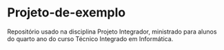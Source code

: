 # Projeto-de-exemplo
Repositório usado na disciplina Projeto Integrador, ministrado para alunos do quarto ano do curso Técnico Integrado em Informática.
